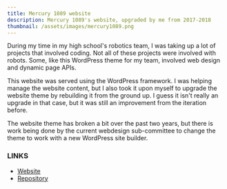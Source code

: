 ```yaml
---
title: Mercury 1089 website
description: Mercury 1089's website, upgraded by me from 2017-2018
thumbnail: /assets/images/mercury1089.png
---
```

During my time in my high school's robotics team, I was taking up a lot of projects that involved coding.
Not all of these projects were involved with robots. Some, like this WordPress theme for my team, involved
web design and dynamic page APIs. 

This website was served using the WordPress framework. I was helping manage the website content,
but I also took it upon myself to upgrade the website theme by rebuilding it from the ground up. I guess it
isn't really an upgrade in that case, but it was still an improvement from the iteration before.

The website theme has broken a bit over the past two years,
but there is work being done by the current webdesign sub-committee to change the theme to work with a new
WordPress site builder.

### LINKS
- [Website](https://mercury1089.com)
- [Repository](https://github.com/Mercury1089/mercury-press)